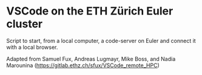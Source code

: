 # VSCode on the ETH Zürich Euler cluster

Script to start, from a local computer, a code-server on Euler and connect it with a local browser.

Adapted from Samuel Fux, Andreas Lugmayr, Mike Boss, and Nadia Marounina (https://gitlab.ethz.ch/sfux/VSCode_remote_HPC)
